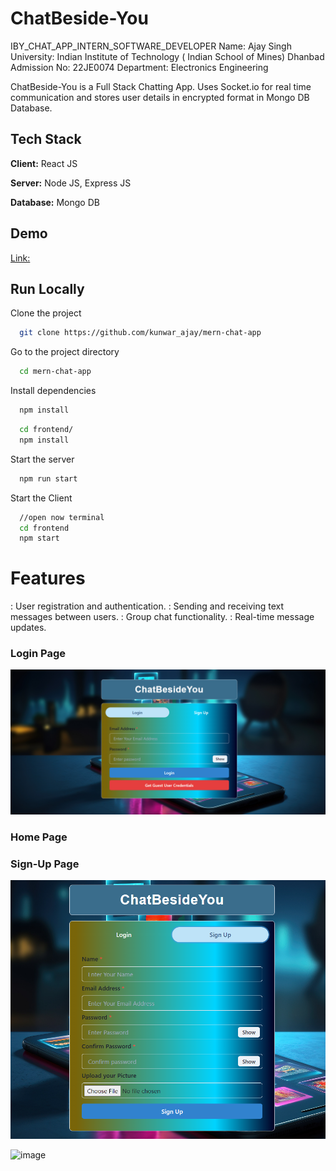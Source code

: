 
# ChatBeside-You
IBY_CHAT_APP_INTERN_SOFTWARE_DEVELOPER
Name: Ajay Singh
University: Indian Institute of Technology ( Indian School of Mines) Dhanbad
Admission No: 22JE0074
Department: Electronics Engineering



ChatBeside-You is a Full Stack Chatting App.
Uses Socket.io for real time communication and stores user details in encrypted format in Mongo DB Database.
## Tech Stack

**Client:** React JS

**Server:** Node JS, Express JS

**Database:** Mongo DB
  
## Demo

[Link: ](https://iby-chatapp-task.onrender.com/)


## Run Locally

Clone the project

```bash
  git clone https://github.com/kunwar_ajay/mern-chat-app
```

Go to the project directory

```bash
  cd mern-chat-app
```

Install dependencies

```bash
  npm install
```

```bash
  cd frontend/
  npm install
```

Start the server

```bash
  npm run start
```
Start the Client

```bash
  //open now terminal
  cd frontend
  npm start
```

  
# Features

: User registration and authentication.
: Sending and receiving text messages between users.
: Group chat functionality.
: Real-time message updates.

### Login Page
![image ](https://github.com/kunwar-ajay/IBY_ChatApp_Task/blob/main/LogIn-Page.png)
### Home Page
[](https://github.com/kunwar-ajay/IBY_ChatApp_Task/blob/main/HomePage.png)
### Sign-Up Page
![image](https://github.com/kunwar-ajay/IBY_ChatApp_Task/blob/main/SignUp-Page.png)

![image](https://github.com/user-attachments/assets/99fd1880-280b-4194-9e0e-3203efb76867)




